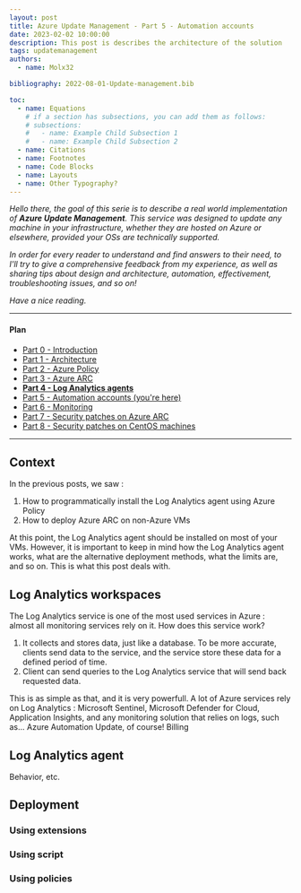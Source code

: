 ```yaml
---
layout: post
title: Azure Update Management - Part 5 - Automation accounts
date: 2023-02-02 10:00:00
description: This post is describes the architecture of the solution
tags: updatemanagement
authors:
  - name: Molx32

bibliography: 2022-08-01-Update-management.bib

toc:
  - name: Equations
    # if a section has subsections, you can add them as follows:
    # subsections:
    #   - name: Example Child Subsection 1
    #   - name: Example Child Subsection 2
  - name: Citations
  - name: Footnotes
  - name: Code Blocks
  - name: Layouts
  - name: Other Typography?
---
```

<i>Hello there, the goal of this serie is to describe a real world implementation of <b>Azure Update Management</b>.
This service was designed to update any machine in your infrastructure, whether they are hosted on Azure or elsewhere,
provided your OSs are technically supported.</i>

<i>In order for every reader to understand and find answers to their need, to I'll try to give a comprehensive feedback from my experience, as well as sharing tips about design and architecture, automation, effectivement, troubleshooting issues, and so on!</i>

<i>Have a nice reading.</i>

***

#### Plan
- [Part 0 - Introduction](/blog/2022/Update-management-00/)
- [Part 1 - Architecture](/blog/2022/Update-management-01/)
- [Part 2 - Azure Policy](/blog/2022/Update-management-011/)
- [Part 3 - Azure ARC](/blog/2022/Update-management-02/)
- <b>[Part 4 - Log Analytics agents](/blog/2022/Update-management-03/)</b>
- [Part 5 - Automation accounts (you're here)](/blog/2023/Update-management-04/)
- [Part 6 - Monitoring](/blog/2023/Update-management-05/)
- [Part 7 - Security patches on Azure ARC](/blog/2023/Update-management-06/)
- [Part 8 - Security patches on CentOS machines](/blog/2023/Update-management-07/)

***

## Context
In the previous posts, we saw :
1. How to programmatically install the Log Analytics agent using Azure Policy
2. How to deploy Azure ARC on non-Azure VMs

At this point, the Log Analytics agent should be installed on most of your VMs. However, it is important to keep in mind how the Log Analytics agent works, what are the alternative deployment methods, what the limits are, and so on. This is what this post deals with. 

## Log Analytics workspaces
The Log Analytics service is one of the most used services in Azure : almost all monitoring services rely on it. How does this service work?
1. It collects and stores data, just like a database. To be more accurate, clients send data to the service, and the service store these data for a defined period of time.
2. Client can send queries to the Log Analytics service that will send back requested data.

This is as simple as that, and it is very powerfull. A lot of Azure services rely on Log Analytics : Microsoft Sentinel, Microsoft Defender for Cloud, Application Insights, and any monitoring solution that relies on logs, such as... Azure Automation Update, of course!
Billing

## Log Analytics agent
Behavior, etc.

## Deployment
### Using extensions
### Using script
### Using policies
### 

## 